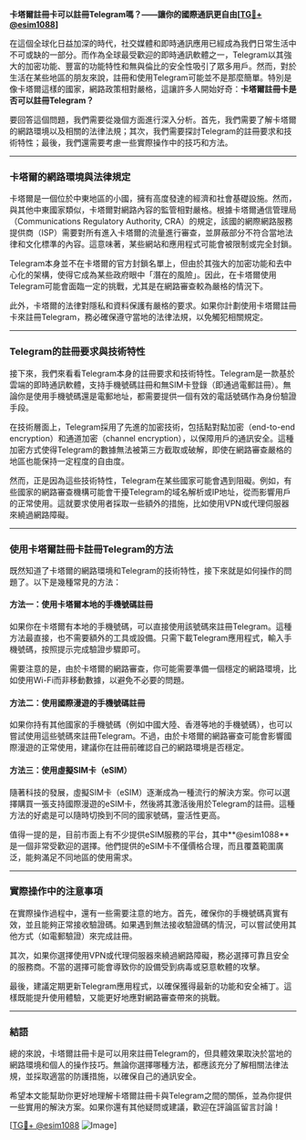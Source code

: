 **卡塔爾註冊卡可以註冊Telegram嗎？——讓你的國際通訊更自由[[TG💪+ @esim1088](https://t.me/s/esim1088)]**

在這個全球化日益加深的時代，社交媒體和即時通訊應用已經成為我們日常生活中不可或缺的一部分。而作為全球最受歡迎的即時通訊軟體之一，Telegram以其強大的加密功能、豐富的功能特性和無與倫比的安全性吸引了眾多用戶。然而，對於生活在某些地區的朋友來說，註冊和使用Telegram可能並不是那麼簡單。特別是像卡塔爾這樣的國家，網路政策相對嚴格，這讓許多人開始好奇：**卡塔爾註冊卡是否可以註冊Telegram？**

要回答這個問題，我們需要從幾個方面進行深入分析。首先，我們需要了解卡塔爾的網路環境以及相關的法律法規；其次，我們需要探討Telegram的註冊要求和技術特性；最後，我們還需要考慮一些實際操作中的技巧和方法。

---

### 卡塔爾的網路環境與法律規定

卡塔爾是一個位於中東地區的小國，擁有高度發達的經濟和社會基礎設施。然而，與其他中東國家類似，卡塔爾對網路內容的監管相對嚴格。根據卡塔爾通信管理局（Communications Regulatory Authority, CRA）的規定，該國的網際網路服務提供商（ISP）需要對所有進入卡塔爾的流量進行審查，並屏蔽部分不符合當地法律和文化標準的內容。這意味著，某些網站和應用程式可能會被限制或完全封鎖。

Telegram本身並不在卡塔爾的官方封鎖名單上，但由於其強大的加密功能和去中心化的架構，使得它成為某些政府眼中「潛在的風險」。因此，在卡塔爾使用Telegram可能會面臨一定的挑戰，尤其是在網路審查較為嚴格的情況下。

此外，卡塔爾的法律對隱私和資料保護有嚴格的要求。如果你計劃使用卡塔爾註冊卡來註冊Telegram，務必確保遵守當地的法律法規，以免觸犯相關規定。

---

### Telegram的註冊要求與技術特性

接下來，我們來看看Telegram本身的註冊要求和技術特性。Telegram是一款基於雲端的即時通訊軟體，支持手機號碼註冊和無SIM卡登錄（即通過電郵註冊）。無論你是使用手機號碼還是電郵地址，都需要提供一個有效的電話號碼作為身份驗證手段。

在技術層面上，Telegram採用了先進的加密技術，包括點對點加密（end-to-end encryption）和通道加密（channel encryption），以保障用戶的通訊安全。這種加密方式使得Telegram的數據無法被第三方截取或破解，即使在網路審查嚴格的地區也能保持一定程度的自由度。

然而，正是因為這些技術特性，Telegram在某些國家可能會遇到阻礙。例如，有些國家的網路審查機構可能會干擾Telegram的域名解析或IP地址，從而影響用戶的正常使用。這就要求使用者採取一些額外的措施，比如使用VPN或代理伺服器來繞過網路障礙。

---

### 使用卡塔爾註冊卡註冊Telegram的方法

既然知道了卡塔爾的網路環境和Telegram的技術特性，接下來就是如何操作的問題了。以下是幾種常見的方法：

#### 方法一：使用卡塔爾本地的手機號碼註冊
如果你在卡塔爾有本地的手機號碼，可以直接使用該號碼來註冊Telegram。這種方法最直接，也不需要額外的工具或設備。只需下載Telegram應用程式，輸入手機號碼，按照提示完成驗證步驟即可。

需要注意的是，由於卡塔爾的網路審查，你可能需要準備一個穩定的網路環境，比如使用Wi-Fi而非移動數據，以避免不必要的問題。

#### 方法二：使用國際漫遊的手機號碼註冊
如果你持有其他國家的手機號碼（例如中國大陸、香港等地的手機號碼），也可以嘗試使用這些號碼來註冊Telegram。不過，由於卡塔爾的網路審查可能會影響國際漫遊的正常使用，建議你在註冊前確認自己的網路環境是否穩定。

#### 方法三：使用虛擬SIM卡（eSIM）
隨著科技的發展，虛擬SIM卡（eSIM）逐漸成為一種流行的解決方案。你可以選擇購買一張支持國際漫遊的eSIM卡，然後將其激活後用於Telegram的註冊。這種方法的好處是可以隨時切換到不同的國家號碼，靈活性更高。

值得一提的是，目前市面上有不少提供eSIM服務的平台，其中**@esim1088**是一個非常受歡迎的選擇。他們提供的eSIM卡不僅價格合理，而且覆蓋範圍廣泛，能夠滿足不同地區的使用需求。

---

### 實際操作中的注意事項

在實際操作過程中，還有一些需要注意的地方。首先，確保你的手機號碼真實有效，並且能夠正常接收驗證碼。如果遇到無法接收驗證碼的情況，可以嘗試使用其他方式（如電郵驗證）來完成註冊。

其次，如果你選擇使用VPN或代理伺服器來繞過網路障礙，務必選擇可靠且安全的服務商。不當的選擇可能會導致你的設備受到病毒或惡意軟體的攻擊。

最後，建議定期更新Telegram應用程式，以確保獲得最新的功能和安全補丁。這樣既能提升使用體驗，又能更好地應對網路審查帶來的挑戰。

---

### 結語

總的來說，卡塔爾註冊卡是可以用來註冊Telegram的，但具體效果取決於當地的網路環境和個人的操作技巧。無論你選擇哪種方法，都應該充分了解相關法律法規，並採取適當的防護措施，以確保自己的通訊安全。

希望本文能幫助你更好地理解卡塔爾註冊卡與Telegram之間的關係，並為你提供一些實用的解決方案。如果你還有其他疑問或建議，歡迎在評論區留言討論！

[[TG💪+ @esim1088](https://t.me/s/esim1088) ![Image](https://i.postimg.cc/4NQfJmqS/Snipaste-2025-05-13-00-14-12.png)]